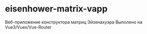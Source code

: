 # eisenhower-matrix-vapp

Веб-приложение конструктора матриц Эйзенахуэра
Выполено на Vue3/Vuex/Vue-Router
